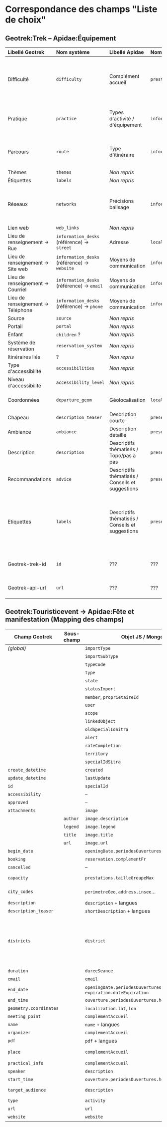 # Correspondance des champs "Liste de choix"

## Geotrek:Trek – Apidae:Équipement

| Libellé Geotrek | Nom système | Libellé Apidae | Nom système | Remarques |
|:--|:--|:--|:--|:--|
| Difficulté | `difficulty` | Complément accueil | `prestations.complementAccueil` | Les valeurs Geotrek sont écrites en texte dans Apidae, cf. [https://geotrek.ecrins-parcnational.fr/ressources/technique/2022-04-Geotrek-Apidae-v2.pdf](https://geotrek.ecrins-parcnational.fr/ressources/technique/2022-04-Geotrek-Apidae-v2.pdf) |
| Pratique | `practice` | Types d'activité / d'équipement | `informationsEquipement.activites` | Correspondance définie dans la configuration de la passerelle, pour l'instance/la structure Geotrek souhaitée. Valeurs Apidae : [/config/apidae/equipement_activity.json](https://github.com/GeotrekCE/Sitourisme/blob/main/config/apidae/equipement_activity.json) |
| Parcours | `route` | Type d'itinéraire | `informationsEquipement.itineraire.itineraireType` | Correspondance définie dans la configuration de la passerelle, pour l'instance/la structure Geotrek souhaitée. Valeurs Apidae : **BOUCLE**, **ALLER_RETOUR**, **ALLER_ITINERANCE** |
| Thèmes | `themes` | *Non repris* |  |  |
| Étiquettes | `labels` | *Non repris* |  |  |
| Réseaux | `networks` | Précisions balisage | `informationsEquipement.itineraire.precisionsBalisage` | Les valeurs Geotrek sont écrites en texte dans Apidae, séparées par des tirets. Certaines valeurs sont réécrites : **PR → Balisage Petite Randonée**, **GR → Balisage Grande Randonée**, **GRP → Balisage Grande Randonnée de Pays**, **VTT → Balisage VTT** |
| Lien web | `web_links` | *Non repris* |  |  |
| Lieu de renseignement → Rue | `information_desks` (référence) → `street` | Adresse | `localisation.adresse` | Les coordonnées du lieu de renseignement sont réparties dans plusieurs champs de la fiche Apidae. |
| Lieu de renseignement → Site web | `information_desks` (référence) → `website` | Moyens de communication | `informations.moyensCommunication` | Les coordonnées du lieu de renseignement sont réparties dans plusieurs champs de la fiche Apidae. |
| Lieu de renseignement → Courriel | `information_desks` (référence) → `email` | Moyens de communication | `informations.moyensCommunication` | Les coordonnées du lieu de renseignement sont réparties dans plusieurs champs de la fiche Apidae. |
| Lieu de renseignement → Téléphone | `information_desks` (référence) → `phone` | Moyens de communication | `informations.moyensCommunication` | Les coordonnées du lieu de renseignement sont réparties dans plusieurs champs de la fiche Apidae. |
| Source | `source` | *Non repris* |  |  |
| Portail | `portal` | *Non repris* |  |  |
| Enfant | `children` ? | *Non repris* |  |  |
| Système de réservation | `reservation_system` | *Non repris* |  |  |
| Itinéraires liés | ? | *Non repris* |  |  |
| Type d'accessibilité | `accessibilities` | *Non repris* |  |  |
| Niveau d'accessibilité | `accessibility_level` | *Non repris* |  |  |
| Coordonnées | `departure_geom` | Géolocalisation | `localisation.geolocalisation.geoJson.coordinates` | Les coordonnées Geotrek sont issues du champ departure_geom quand celui-ci est renseigné, sinon du champ parking_location |
| Chapeau | `description_teaser` | Description courte | `presentation.descriptifCourt`  | Il y est déjà et il y reste. Mais il n'y aurait plus que lui |
| Ambiance | `ambiance` | Description détaillé | `presentation.descriptifDetaille`  | Il n'était pas repris auparavant |
| Description | `description` | Descriptifs thématisés / Topo/pas à pas  | `presentation.descriptifsThematises`  |  |
| Recommandations | `advice` | Descriptifs thématisés / Conseils et suggestions  | `presentation.descriptifsThematises`  |  |
| Etiquettes | `labels` | Descriptifs thématisés / Conseils et suggestions  | `presentation.descriptifsThematises`  | Ici est retourné le(s) id(s) des labels. Les labels sont disonible sur  /api/v2/label ou :api/label/{id}. Le texte des éventuelles étiquettes sera concaténé aux recommandations et aura la forme suivant "Nom de l'étiquette : Texte de l'étiquette nettoyé". Il peut y avoir du contenu HTML, s'il y a des images ou photos, elles ne seront alors pas prises en compte dans l'import/|
| Geotrek-trek-id | `id` | ??? | ???  | Le but est de récupérer l'id de l'itinéraire au sein du Geotrek pour pouvoir l'appeler depuis l'API Geotrek via le widget ou sur une page d'un OT |
| Geotrek-api-url | `url` | ??? | ???  | Il est aussi possible de récupérer l'id et l'url en parsant ce champ. L'idée est la même que ci-dessus pour l'id |

## Geotrek:Touristicevent → Apidae:Fête et manifestation (Mapping des champs)

| Champ Geotrek          | Sous-champ     | Objet JS / Mongo                                               | Valeur / Format               | Champ Apidae                                                           | Notes Apidae                                                                                      |
|------------------------|----------------|------------------------------------------------------------------|-------------------------------|------------------------------------------------------------------------|----------------------------------------------------------------------------------------------------|
| *(global)*             |                | `importType`                                                    | `GEOTREK-API`                | –                                                                      | –                                                                                                 |
|                        |                | `importSubType`                                                 | –                            | `informations.structureGestion`                                         | –                                                                                                 |
|                        |                | `typeCode`                                                      | `F&M`                        | –                                                                      | –                                                                                                 |
|                        |                | `type`                                                          | `FETE_ET_MANIFESTATION`      | `type`                                                                 | –                                                                                                 |
|                        |                | `state`                                                         | `HIDDEN`                     | `state`                                                                | Peut être `NEW` aussi                                                                             |
|                        |                | `statusImport`                                                  | –                            | –                                                                      | –                                                                                                 |
|                        |                | `member`, `proprietaireId`                                      | –                            | `gestion.membreProprietaire`                                            | –                                                                                                 |
|                        |                | `user`                                                          | –                            | –                                                                      | –                                                                                                 |
|                        |                | `scope`                                                         | `2352`                       | `informationsFeteEtManifestation.portee`                              | –                                                                                                 |
|                        |                | `linkedObject`                                                  | –                            | –                                                                      | –                                                                                                 |
|                        |                | `oldSpecialIdSitra`                                             | –                            | –                                                                      | –                                                                                                 |
|                        |                | `alert`                                                         | –                            | –                                                                      | Blocage si code postal manquant                                                                  |
|                        |                | `rateCompletion`                                                | –                            | –                                                                      | –                                                                                                 |
|                        |                | `territory`                                                     | –                            | `territoires`                                                          | Calculé                                                                                           |
|                        |                | `specialIdSitra`                                                | –                            | `ID`                                                                   | –                                                                                                 |
| `create_datetime`      |                | `created`                                                       | `Now`                        | `gestion.dateCreation`                                                | Calculé côté Apidae                                                                               |
| `update_datetime`      |                | `lastUpdate`                                                    | `Now`                        | `dateModification`, `dateExportModification`                          | –                                                                                                 |
| `id`                   |                | `specialId`                                                     | –                            | –                                                                      | –                                                                                                 |
| `accessibility`        |                | –                                                               | –                            | `prestations.complementAccueil`                                       | “Accessibilité : …”                                                                               |
| `approved`             |                | –                                                               | –                            | –                                                                      | –                                                                                                 |
| `attachments`          |                | `image`                                                         | –                            | `illustrations`                                                        | –                                                                                                 |
|                        | `author`       | `image.description`                                             | –                            | `illustrations.copyright`                                              | –                                                                                                 |
|                        | `legend`       | `image.legend`                                                  | –                            | `illustrations.legend`                                                 | –                                                                                                 |
|                        | `title`        | `image.title`                                                   | –                            | `illustrations.nom`                                                    | Pas de champ `multimedia.title`                                                                   |
|                        | `url`          | `image.url`                                                     | –                            | `illustrations.traductionFichiers.url`                                 | –                                                                                                 |
| `begin_date`           |                | `openingDate.periodesOuvertures.dateStart`                      | `2023-12-31`                 | `ouverture.periodesOuvertures.dateDebut`                               | –                                                                                                 |
| `booking`              |                | `reservation.complementFr`                                      | –                            | `reservation.complement`                                               | Passage en UTF8                                                                                    |
| `cancelled`            |                | –                                                               | –                            | –                                                                      | Dépublication manuelle dans Geotrek                                                               |
| `capacity`             |                | `prestations.tailleGroupeMax`                                   | –                            | `informationsFeteEtManifestation.nbParticipantsAttendu`, `nbVisiteursAttendu` | –                                                                                                 |
| `city_codes`           |                | `perimetreGeo`, `address.insee`…                                | –                            | `localisation.commune`                                 | Lorsque l'information localisation.lieu n'est pas définie, le champ Geotrek Cities permet de renseigner la commune.                                                                                                  |
| `description`          |                | `description` + langues                                         | –                            | `presentation.descriptifDetaille`                                      | –                                                                                                 |
| `description_teaser`   |                | `shortDescription` + langues                                    | –                            | `presentation.descriptifCourt`                                         | –                                                                                                 |
| `districts`            |                | `district`                                                      | –                            | `informations.structureGestion`, `informations.structureInformation`   | Les correspondances entre districts Geotrek & les entités Apidae sont définies dans configImport_Geotrek:geotrekInstance.id_instance.touristicevent_districtToEntities, si le district n'est pas renseigné ou ne comporte pas de correspondances, l'entité par défaut est utilisée, définie configImport_Geotrek:geotrekInstance.id_instance.touristicevent_defaultEntity. Le numéro de téléphone à importer dans informations.moyensCommunication est également défini via ces correspondances.                                                                                                  |
| `duration`             |                | `dureeSeance`                                                   | –                            | `ouverture.dureeSeance`                                                | –                                                                                                 |
| `email`                |                | `email`                                                         | –                            | `informations.moyensCommunication`                                    | –                                                                                                 |
| `end_date`             |                | `openingDate.periodesOuvertures.dateEnd`, `expiration.dateExpiration` | `2023-12-31`                 | `ouverture.periodesOuvertures.dateFin`                                 | Masquage automatique                                                                              |
| `end_time`             |                | `ouverture.periodesOuvertures.horaireFermeture`                | `0:30:00`                    | –                                                                      | –                                                                                                 |
| `geometry.coordinates` |           | `localization.lat`, `lon`                                       | –                            | `localisation.geolocalisation.geoJson.coordinates`                    | –                                                                                                 |
| `meeting_point`  |                | `complementAccueil`                                             | –                            | `prestations.complementAccueil`                                       | “Point de rendez-vous : …”                                                                        |
| `name`           |                | `name` + langues                                                | –                            | `nom`                                                                  | –                                                                                                 |
| `organizer`      |                | `complementAccueil`                                             | –                            | `prestations.complementAccueil`                                       | “Organisateur : …”                                                                                |
| `pdf`            |                | `pdf` + langues                                                 | –                            | `multimedias.traductionFichiers`                                     | –                                                                                                 |
| `place`          |                | `complementAccueil`                                             | –                            | `prestations.complementAccueil`, `localisation.lieu` (EVO 3.4)         | –                                                                                                 |
| `practical_info` |                | `complementAccueil`                                             | –                            | `prestations.complementAccueil`                                       | “Informations pratiques : …”                                                                      |
| `speaker`        |                | `description`                                                   | –                            | `presentation.descriptifDetaille`                                      | “Intervenant : …”                                                                                 |
| `start_time`     |                | `ouverture.periodesOuvertures.horaireOuverture`                | `10:00:00`                   | –                                                                      | –                                                                                                 |
| `target_audience` |                | `description`                                                   | –                            | `presentation.descriptifDetaille`, `prestations.typesClientele`       | “Public : …”                                                                                       |
| `type`           |                | `activity`                                                      | –                            | `informationsFeteEtManifestation.categories`                          | –                                                                                                 |
| `url`            |                | `url`                                                           | –                            | `liens.complement`                                                    | –                                                                                                 |
| `website`        |                | `website`                                                       | –                            | `informations.moyensCommunication`                                    | –                                                                                                 |
